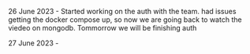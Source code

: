 26 June 2023
    - Started working on the auth with the team.
    had issues getting the docker compose up, so now 
    we are going back to watch the viedeo on mongodb.
    Tommorrow we will be finishing auth

27 June 2023
    - 